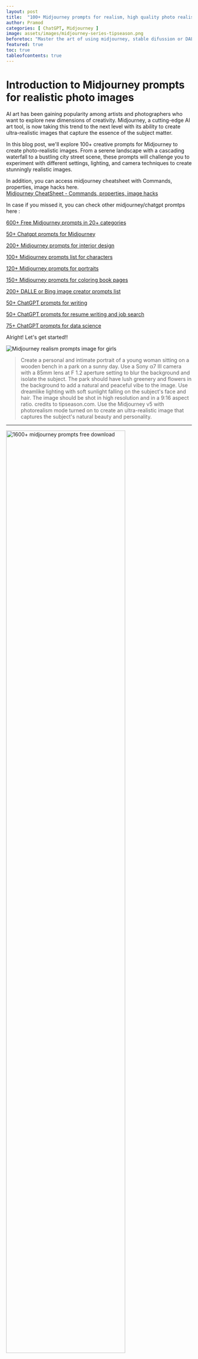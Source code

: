 ```yaml
---
layout: post
title:  "100+ Midjourney prompts for realism, high quality photo realistic prompt ideas"
author: Pramod
categories: [ ChatGPT, Midjourney ]
image: assets/images/midjourney-series-tipseason.png
beforetoc: "Master the art of using midjourney, stable difussion or DALL-E-2 with creative realistic photo like images."
featured: true
toc: true
tableofcontents: true
---
```


# Introduction to Midjourney prompts for realistic photo images
AI art has been gaining popularity among artists and photographers who want to explore new dimensions of creativity.
Midjourney, a cutting-edge AI art tool, is now taking this trend to the next level with its ability to create
ultra-realistic images that capture the essence of the subject matter.

In this blog post, we'll explore 100+ creative prompts for  Midjourney to create photo-realistic images. From a
serene landscape with a cascading waterfall to a bustling city street scene, these prompts will challenge you to
experiment with different settings, lighting, and camera techniques to create stunningly realistic images.

In addition, you can access midjourney cheatsheet with Commands, properties, image hacks here.      
<a href="/midjourney-cheatsheet/"> Midjourney CheatSheet - Commands, properties, image hacks </a>

In case if you missed it, you can check other midjourney/chatgpt promtps here :

[600+ Free Midjourney prompts in 20+ categories](/midjourney-prompts/)

[50+ Chatgpt prompts for Midjourney](/chatgpt-prompts-for-midjourney/)

[200+ Midjourney prompts for interior design](/midjourney-prompts-for-interior-design/)

[100+ Midjourney prompts list for characters](/midjourney-prompts-for-characters/)

[120+ Midjourney prompts for portraits](/midjourney-prompts-for-portraits/)

[150+ Midjourney prompts for coloring book pages](/midjourney-prompts-for-coloring-books/)

[200+ DALLE or Bing image creator prompts list](/dalle-bing-image-prompt-ideas/)

[50+ ChatGPT prompts for writing](/chatgpt-prompts-for-writing/)

[50+ ChatGPT prompts for resume writing and job search](/chatgpt-prompts-for-resume/)

[75+ ChatGPT prompts for data science](/chatgpt-prompts-for-data-science/)

Alright! Let's get started!!

<img class="img-fluid" src="/assets/images/realism-girls.png" alt="Midjourney realism prompts image for girls">

>  Create a personal and intimate portrait of a young woman sitting on a wooden bench in a park on a sunny day. Use a Sony
α7 III camera with a 85mm lens at F 1.2 aperture setting to blur the background and isolate the subject. The park should
have lush greenery and flowers in the background to add a natural and peaceful vibe to the image. Use dreamlike lighting
with soft sunlight falling on the subject's face and hair. The image should be shot in high resolution and in a 9:16
aspect ratio. credits to tipseason.com. Use the Midjourney v5 with photorealism mode turned on to create an
ultra-realistic image that captures the subject's natural beauty and personality.
<hr>

<a href="https://etsy.me/3GUkPIH"><img src="/assets/images/midjourney-prompts-cover.jpg" alt="1600+ midjourney prompts free download" style="width:80%;"></a>
<br>
<hr>


<img class="img-fluid" src="/assets/images/bride-banner.jpg" alt="Midjourney prompts for photorealistic images bride image beautiful">
> a beautiful photorealistic bride fully dressed with amazing jewelry like a queen, effects like tipseason, 4k, super hd. 
<hr>


## How to generate midjourney prompts for photo realism

1. Use the latest AI model, Midjourney v5, to create photorealistic images. For example, create a portrait of a person
   that looks like a photograph, with realistic skin tones and sharp details -- v5 
2. Use a long lens, such as an 85mm, 100mm or 200mm, to isolate portrait subjects and create a shallow depth of field.
   For example, create a portrait of a person with a blurred background, making the subject stand out and appear more
   prominent with 100mm lens.
3. Use specific camera models, such as the Sony α7 III, Nikon D850 DSLR 4k or Canon EOS R5, or even the Hasselblad, to
   create high-quality images with realistic colors and details. For example, create a portrait of a person with a Sony
   α7 III camera, capturing their features and expressions with precision.
4. Use keywords such as "candid" "personal", 4k, 8k to recreate a natural and authentic look in high quality. For
   example, create an image of a person laughing with their friends in candid 8k form, capturing a genuine moment of joy
   and happiness.
5. Use a wide aperture setting, such as F 1.2, to create a blurry background and make the subject stand out. For
   example, create a portrait of a person with a blurred background of a cornfield, giving the image a dreamy and
   romantic feel.
6. Add blurry backdrop hints, such as an abandoned church or a street photo at night, to create a sense of mood and
   atmosphere. For example, create a portrait of a person with a blurred background of a city street at night, creating
   a sense of mystery and intrigue.
7. Use dreamlike lighting or dramatic lighting to create a sense of depth and contrast in the image. For example, create
   a portrait of a person with dramatic lighting, casting strong shadows and highlights on their face.
8. Create ultra-detailed images with sharp lines and textures, capturing every detail with precision. For example,
   create a portrait of a person with a detailed texture of their skin, making the image appear more realistic.
9. Create personal portraits that capture the essence of the person's character and personality. For example, create a
   portrait of a person in their natural environment, showcasing their interests and passions.
10. Use the "--testp" command to put Midjourney into photorealism mode, creating images that look like real photographs.
11. Use an aspect ratio of 9:16, which is commonly used for portrait images on social media platforms like Instagram and
    TikTok.
12. Experiment with Vermeer lighting or Rembrandt lighting, two famous oil paint artists who used atmospheric light for
    creative advantage. For example, create a portrait of a person with Vermeer lighting, creating a soft and warm glow
    that illuminates their face.

<a href="https://etsy.me/3ljbdQ3"><img src="/assets/images/chatgpt-prompts-ai-tools-1000.jpg" alt="chatgpt prompts and ai tools download" class="img-fluid"></a>

## Midjourney prompts for realism or realistic photos 
Based on above rules, here are 50+ photorealistic high quality midjourney prompts that you can try today. 

<img class="img-fluid" src="/assets/images/realism-boy.png" alt="Midjourney prompts for photorealistic images">
> Create a realistic image of a young boy playing football in an urban park. Use a Nikon D850 DSLR camera with a 200mm
lens at F 1.2 aperture setting to isolate the subject and add a blurred backdrop of skyscrapers. The park should have a
busy street and streetlights in the background to add a sense of city life. Use dramatic lighting with sunlight and
shadows to create a dynamic image. credits to tipseason.com. Use the Midjourney v5 with photorealism mode turned on to
capture the boy's enthusiasm for the game.
<hr>

<hr>
<img class="img-fluid" src="/assets/images/photorealistic-girl.png" alt="Midjourney prompts for photorealistic images">

> A photorealistic image of a young girl blowing bubbles in a park, with colorful flowers and a big blue sky in the
background. Shot from a close-up angle to capture the sense of playfulness and innocence.

1. Create a portrait of a middle-aged man standing on the deck of a yacht at sunset. Use a Canon EOS R5 camera with a
   100mm lens at F 1.2 aperture setting to blur the background and isolate the subject. The ocean and sunset should be
   visible in the background, with warm, golden light falling on the man's face. Use a dreamlike lighting effect to
   create a serene and peaceful image. credits to tipseason.com. Use the Midjourney v5 with photorealism mode turned on
   to capture the man's rugged yet sophisticated personality.

2. Create a realistic image of a young woman sitting on a park bench in autumn. Use a Hasselblad camera with a 85mm lens
   at F 1.2 aperture setting to blur the background and isolate the subject. The park should have colorful autumn leaves
   and trees in the background, with soft sunlight falling on the subject's face. Use a warm and inviting lighting
   effect to create a cozy and inviting image. credits to tipseason.com. Use the Midjourney v5 with photorealism mode
   turned on to capture the woman's natural beauty and grace.

3. Create a portrait of a musician playing a guitar on a stage. Use a Sony α7 III camera with a 100mm lens at F 1.2
   aperture setting to blur the background and isolate the subject. The stage should have dramatic lighting with
   spotlights and smoke to create a dynamic and engaging atmosphere. Use a Rembrandt lighting effect to highlight the
   musician's face and hands. credits to www.tipseason.com . Use the Midjourney v5 with photorealism mode turned on to capture the musician's passion
   and talent.

4. Create a realistic image of a family walking in a forest. Use a Nikon D850 DSLR camera with a 85mm lens at F 1.2
   aperture setting to blur the background and isolate the subjects. The forest should have tall trees and soft sunlight
   filtering through the leaves to create a natural and peaceful environment. Use a personal portrait style to capture
   the family's connection and love for nature. credits to tipseason.com. Use the Midjourney v5 with photorealism mode turned on to create an
   image that captures the family's joy and happiness.

5. Create a photorealistic image of a vintage motorcycle parked on a deserted road at dusk. Use a Nikon D850 DSLR 4k
   camera with a 200mm lens and F 1.2 aperture setting to isolate the motorcycle from the background and create a
   dreamlike atmosphere. prompts inspiration like tipseason.com, The road should be lined with trees and the sky should have a warm,
   orange glow to create a dramatic effect.

6. Capture the beauty of a classic French chateau in the countryside. Use a Hasselblad camera with a 100mm lens and F
   1.2 aperture setting to create a shallow depth of field and blur the background. The chateau should be surrounded by
   lush gardens and trees, with the sun setting in the distance to create a warm, golden light.

7. Create a personal portrait of a young girl playing with her pet dog in a field of wildflowers. Use a Canon EOS R5
   camera with a 85mm lens and F 1.2 aperture setting to create a shallow depth of field and blur the background.
   credits to tipseason.com. The field should be filled with colorful wildflowers and the sun should be shining bright
   to create a warm, summery atmosphere.

8. Capture the beauty of a rugged coastline at sunset. Use a Sony α7 III camera with a 100mm lens and F 1.2 aperture
setting to isolate the subject and create a dreamlike atmosphere. The coastline should have rocky cliffs and crashing
waves, with the sun setting in the distance to create a warm, golden light.

9. Create a photorealistic image of a majestic African elephant in its natural habitat. Use a Nikon D850 DSLR 4k camera
with a 200mm lens and F 1.2 aperture setting to create a shallow depth of field and blur the background. The elephant
should be in a grassy savanna, with a warm, orange glow from the setting sun to create a dramatic effect.

10. A candid shot of a young couple sitting on a park bench, with the focus on the couple and the background blurred
    out. Use a Canon EOS R5 camera with a 100mm lens at F 1.2 aperture setting to capture the intimacy of the moment.

11. A portrait of a musician playing a guitar on a street at night, with a blurry backdrop of city lights. Use a Nikon
    D850 DSLR 4k camera with a 200mm lens and dreamlike lighting to capture the passion and emotion of the performance.

12. A personal portrait of a senior citizen sitting on a rocking chair on a porch, with a blurred backdrop of a
    cornfield. Use a Hasselblad camera with a 85mm lens at F 1.2 aperture setting and natural lighting to capture the
    subject's character and wisdom.

13. A close-up portrait of a baby with soft lighting and a blurred backdrop of a nursery. Use a Sony α7 III camera with
    a 100mm lens at F 1.2 aperture setting to capture the innocence and beauty of the subject.

14. A portrait of a young athlete practicing yoga on a beach at sunrise, with dreamlike lighting and a blurry backdrop
    of the ocean. credits to tipseason.com. Use a Canon EOS R5 camera with a 85mm lens at F 1.2 aperture setting to
    capture the strength and grace of the subject.

15. A candid portrait of a street artist painting a mural on a brick wall, with a blurry backdrop of the cityscape. Use
    a Nikon D850 DSLR 4k camera with a 200mm lens and dramatic lighting to capture the passion and creativity of the
    artist.

16. A personal portrait of a fashion model sitting on a velvet couch, with a blurred backdrop of a grand staircase. Use
    a Hasselblad camera with a 100mm lens at F 1.2 aperture setting and dreamlike lighting to capture the subject's
    beauty and elegance.

17. A portrait of a couple sitting in a coffee shop, with a blurry backdrop of the coffeehouse and its patrons. Use a
    Sony α7 III camera with a 85mm lens at F 1.2 aperture setting and natural lighting to capture the intimacy and
    warmth of the moment.

18. A candid portrait of a chef cooking in a kitchen, with a blurry backdrop of the restaurant's dining room. Use a
    Canon EOS R5 camera with a 100mm lens at F 1.2 aperture setting and ultra-detailed lighting to capture the subject's
    passion and skill.

19. A photorealistic image of a young boy playing in a park on a sunny day, surrounded by trees and grass, with a soccer
    ball at his feet and a big smile on his face. Shot from a low angle to capture the sense of playfulness and joy.

20. A realistic image of a winter landscape, with snow-covered trees, a frozen lake, and a cozy cabin in the distance.
    Shot during the golden hour to capture the warmth of the setting sun on the snow.

21. A photorealistic image of a woman sitting at a desk in her home office, surrounded by books and papers, with a cup
    of coffee in hand and a laptop open in front of her. Shot from a high angle to capture the sense of focus and
    productivity.

22. A realistic image of a sunset on the beach, with warm orange and pink tones in the sky, and waves gently lapping at
    the shore. Shot from a low angle to capture the sense of peace and tranquility.
23. A photorealistic image of a chef preparing a dish in a busy kitchen, with steam rising from the pots and pans, and
    colorful ingredients spread out on the counter. Shot from a close-up angle to capture the sense of action and
    intensity.
24. A realistic image of a young couple holding hands and walking through a beautiful garden, with flowers in full bloom
    all around them. Shot during the springtime to capture the sense of new beginnings and growth.

25. A photorealistic image of a majestic eagle in flight, with its wings spread wide and the wind rushing through its
    feathers. Shot from a bird's-eye view to capture the sense of freedom and power.

26. A realistic image of a busy city street at night, with neon lights and bustling crowds of people. Shot from a high
    angle to capture the sense of energy and excitement.

27. A photorealistic image of a lone hiker trekking through a mountainous landscape, with snow-capped peaks in the
    distance and a backpack slung over their shoulder. Shot from a wide angle to capture the sense of adventure and
    exploration.

28. A realistic image of a classic car cruising down a scenic coastal road, with the sun setting behind it and the ocean
    stretching out to the horizon. Shot from a low angle to capture the sense of nostalgia and beauty.

29. A photorealistic image of a family gathered around a dining table for a holiday meal, with a big turkey in the
    center and colorful decorations all around. Shot from a high angle to capture the sense of togetherness and
    celebration.

30. A realistic image of a vintage train station, with a steam locomotive puffing away in the background and passengers
    bustling about. Shot from a low angle to capture the sense of grandeur and nostalgia.

31. A photorealistic image of a woman walking through a busy market, with vendors selling colorful fruits and vegetables
    all around. Shot from a close-up angle to capture the sense of texture and vibrancy.

32. A realistic image of a small town in autumn, with colorful leaves falling from the trees and a cozy coffee shop in
    the distance. Shot from a high angle to capture the sense of charm and warmth.

33. A photorealistic image of a young athlete mid-sprint on a track, with sweat on their brow and determination in their
    eyes. Shot from a low angle to capture the sense of energy and motion.

34. A realistic image of a quiet bookshop on a rainy day, with books stacked high and a warm fire in the fireplace. Shot
    from a close-up angle to capture the sense of coziness and relaxation.

35. A photorealistic image of a young couple dancing in a ballroom, with elegant attire and romantic lighting. Shot from
    a high angle to capture the sense of grace and beauty.

36. A realistic image of a scientist in a laboratory, surrounded by test tubes and microscopes, conducting experiments.
    Shot from a close-up angle to capture the sense of precision and curiosity.

37. A photorealistic image of a beautiful garden with a koi pond, with colorful flowers blooming all around and fish
    swimming in the water. Shot from a wide angle to capture the sense of serenity and tranquility.

38. A realistic image of a young child running through a sprinkler on a hot summer day, with water droplets flying all
    around. Shot from a low angle to capture the sense of joy and freedom.

39. A photorealistic image of a woman playing guitar on a rooftop terrace, with a beautiful city skyline in the
    background. Shot during the golden hour to capture the warmth of the setting sun.

40. A realistic image of a quiet church on a peaceful Sunday morning, with sunlight streaming through stained-glass
    windows and hymns being sung. Shot from a high angle to capture the sense of reverence and spirituality.

41. A photorealistic image of a couple on a romantic gondola ride through the canals of Venice, with colorful buildings
    lining the waterways. Shot from a low angle to capture the sense of intimacy and beauty.

42. A realistic image of a farmer working in a sun-kissed field, with crops growing all around and a bright blue sky
    above. Shot from a wide angle to capture the sense of hard work and dedication.

43. A realistic image of a man and his dog going for a walk in a snowy park, with trees covered in snow and icicles
    hanging from the branches. Shot from a low angle to capture the sense of companionship and warmth.
    
44. A photorealistic image of a beautiful beach with crystal-clear water, with palm trees swaying in the breeze and
    colorful umbrellas scattered about. Shot from a wide angle to capture the sense of relaxation and paradise.

45. A realistic image of a musician playing a piano in a grand concert hall, with elegant decor and a captive audience.
    Shot from a close-up angle to capture the sense of passion and talent.

46. A photorealistic image of a couple watching a sunset on a beach, with soft waves lapping at their feet and warm sand
    between their toes. Shot from a low angle to capture the sense of romance and beauty.

47. A realistic image of a group of friends hiking in a forest, with tall trees all around and a beautiful waterfall in
    the distance. Shot from a high angle to capture the sense of adventure and camaraderie.

48. A photorealistic image of a family playing board games on a cozy rug in front of a fireplace, with colorful board
    pieces and warm blankets. Shot from a close-up angle to capture the sense of togetherness and relaxation.

49. A realistic image of a couple enjoying a hot air balloon ride at sunrise, with beautiful vistas of rolling hills and
    a cityscape in the distance. Shot from a wide angle to capture the sense of awe and wonder.

50. A photorealistic image of a young girl taking a ballet lesson in a studio, with beautiful lighting and elegant
    poses. Shot from a close-up angle to capture the sense of grace and beauty.

51. A realistic image of a group of teenagers playing basketball in an inner-city park, with graffiti-covered walls and
    a sense of urban grittiness. Shot from a low angle to capture the sense of intensity and determination.

52. A photorealistic image of a couple enjoying a picnic on a hillside, with colorful flowers and beautiful scenery in
    the background. Shot from a wide angle to capture the sense of romance and beauty.

53. A breathtaking mountain landscape at sunrise, with the first rays of light casting golden hues on snow-covered peaks. (Resolution: 8K, Photorealistic)

54. A close-up of a dew-covered spider web in a misty forest, capturing intricate water droplets in ultra-high definition. (Resolution: 4K, Macro Realism)

55. An ultra HD rendering of a modern city skyline at night, with reflections of city lights shimmering on a calm river. (Resolution: Ultra HD, Cityscape Realism)

56. A photorealistic rendering of a luxurious yacht sailing in crystal-clear waters under a vibrant sunset sky. (Resolution: 8K, Yacht Sunset)

57. A detailed close-up of a blooming flower, showcasing the delicate petals and vibrant colors in stunning 4K resolution. (Resolution: 4K, Floral Realism)

58. A photorealistic depiction of a bustling Asian market, with vendors, colorful stalls, and intricate details captured in Ultra HD.
<img class="img-fluid" src="/assets/images/realism-writer.png" alt="Midjourney prompts for photorealistic images">
> A personal portrait of a writer sitting at a desk in a home office, with a blurred backdrop of bookshelves. Use a 
Hasselblad camera with a 85mm lens at F 1.2 aperture setting and soft sunlight falling on the subject to capture the
subject's creativity and intelligence. -- v5

59. A hyper-realistic depiction of a classic car's interior, highlighting every detail, from the leather seats to the polished dashboard. (Resolution: 8K, Classic Car Interior)

60. A tranquil beach scene at dawn, with the sun rising over the horizon, casting warm light on the sandy shore and gentle waves. (Resolution: 4K, Beach Sunrise)

61. A photorealistic rendering of a modern kitchen, with sleek countertops, stainless steel appliances, and soft natural lighting. (Resolution: Ultra HD, Modern Kitchen)

62. A close-up of a lion's majestic face, capturing every detail of its fur and expression in stunning 8K resolution. (Resolution: 8K, Lion Portrait)

63. A detailed rendering of a bustling Tokyo street at night, with neon lights, reflections, and urban energy in ultra-high definition. (Resolution: 4K, Tokyo Nightlife)

64. A hyper-realistic depiction of a snowy forest during winter, with individual snowflakes and frost-covered branches in 8K resolution. (Resolution: 8K, Winter Forest)

65. A photorealistic rendering of a futuristic cityscape, featuring sleek skyscrapers and advanced transportation systems in Ultra HD. (Resolution: Ultra HD, Futuristic City)

66. A close-up of a droplet splashing into a clear body of water, capturing the ripples and reflections in stunning 4K detail. (Resolution: 4K, Water Splash)

67. A hyper-realistic portrayal of a high-end fashion runway, showcasing intricate designs and details in 8K resolution. (Resolution: 8K, Fashion Runway)

68. A photorealistic rendering of a cozy fireplace in a rustic cabin, with dancing flames and warm lighting in Ultra HD. (Resolution: Ultra HD, Cabin Fireplace)

69. A detailed close-up of a hummingbird in flight, capturing the vibrant colors of its feathers and rapid wing movement in 4K. (Resolution: 4K, Hummingbird Flight)

70. A breathtaking aerial view of the Grand Canyon at sunset, with vivid colors and intricate rock formations in stunning 8K resolution. (Resolution: 8K, Grand Canyon Sunset)

71. A hyper-realistic depiction of a futuristic space station, with intricate details and a backdrop of distant galaxies in Ultra HD. (Resolution: Ultra HD, Space Station)

72. A photorealistic rendering of a classic piano in a dimly lit room, with reflections on the glossy surface and soft ambient lighting in 8K. (Resolution: 8K, Classic Piano)

73. An ultra HD rendering of a high-speed train in motion, capturing the sleek design and dynamic energy of modern transportation. (Resolution: Ultra HD, High-Speed Train)

74. A detailed close-up of a droplet rolling down a leaf, capturing the surface tension and reflections in stunning 4K resolution. (Resolution: 4K, Water Droplet)

75. A hyper-realistic portrayal of a bustling New York City street, with pedestrians, traffic, and iconic skyscrapers in 8K resolution. (Resolution: 8K, NYC Street)

76. A photorealistic rendering of a serene bamboo forest, with sunlight filtering through the tall bamboo shoots in Ultra HD. (Resolution: Ultra HD, Bamboo Forest)

77. An ultra HD depiction of a modern living room, featuring contemporary furniture, artful decor, and natural light streaming through large windows. (Resolution: Ultra HD, Modern Living Room)

78. A detailed close-up of a butterfly resting on a flower, showcasing its intricate patterns and vibrant colors in stunning 4K resolution. (Resolution: 4K, Butterfly Close-up)

79. A photorealistic rendering of a luxury cruise ship at sea, with the sun setting on the horizon and reflections dancing on the water in 8K. (Resolution: 8K, Luxury Cruise)

80. A hyper-realistic portrayal of a bustling outdoor market in Marrakech, with vibrant colors, intricate patterns, and diverse stalls in Ultra HD. (Resolution: Ultra HD, Marrakech Market)

81. An ultra HD rendering of a high-tech computer motherboard, capturing every circuit and component in intricate detail. (Resolution: Ultra HD, Motherboard Close-up)

82. A breathtaking sunset over a peaceful lake, with the sky painted in warm hues and reflections shimmering on the water in stunning 8K resolution. (Resolution: 8K, Sunset Lake)

83. A photorealistic depiction of a futuristic car showroom, with sleek vehicles, modern architecture, and dynamic lighting in Ultra HD. (Resolution: Ultra HD, Futuristic Car Showroom)

84. A detailed close-up of a peacock displaying its vibrant feathers, capturing every iridescent detail in stunning 4K resolution. (Resolution: 4K, Peacock Close-up)

85. A hyper-realistic rendering of a bustling Tokyo intersection at night, with neon lights, traffic, and reflections in 8K resolution. (Resolution: 8K, Tokyo Intersection)

86. A photorealistic portrayal of a luxury spa retreat, featuring tranquil pools, lush greenery, and modern architecture in Ultra HD. (Resolution: Ultra HD, Luxury Spa)

87. An ultra HD rendering of a futuristic space colony, with advanced architecture and artificial gravity in a distant cosmic setting. (Resolution: Ultra HD, Space Colony)

88. A detailed close-up of a dragonfly perched on a leaf, capturing the intricate details of its wings and body in stunning 4K resolution. (Resolution: 4K, Dragonfly Close-up)

89. A hyper-realistic depiction of a high-end jewelry store, with sparkling gemstones, polished showcases, and elegant lighting in 8K resolution. (Resolution: 8K, Jewelry Store)

90. A photorealistic rendering of a serene Japanese garden, with meticulously arranged rocks, lush greenery, and a koi pond in Ultra HD. (Resolution: Ultra HD, Japanese Garden)

91. An ultra HD portrayal of a luxury penthouse balcony, featuring panoramic city views, stylish furniture, and ambient evening lighting. (Resolution: Ultra HD, Penthouse Balcony)

92. A hyper-realistic rendering of an otherworldly underwater city, with bioluminescent architecture and marine life swimming through transparent corridors. (Resolution: Ultra HD, Subaquatic Metropolis)

93. A photorealistic portrayal of a steampunk-inspired flying machine soaring through the clouds against a backdrop of a breathtaking sunset in 8K. (Resolution: 8K, Steampunk Airship)

94. An ultra HD rendering of a whimsical fairy-tale forest, with towering mushrooms, enchanted creatures, and ethereal lighting creating a magical atmosphere. (Resolution: Ultra HD, Enchanted Forest)

95. A detailed close-up of a coffee brewing process, capturing the steam rising from a freshly brewed cup with beans and water droplets in stunning 4K resolution. (Resolution: 4K, Coffee Artistry)

96. A hyper-realistic depiction of a futuristic cyberpunk alleyway, with holographic advertisements, neon lights, and rain-soaked streets in 8K resolution. (Resolution: 8K, Cyberpunk Alley)

97. A photorealistic rendering of an alien landscape on a distant planet, featuring bizarre rock formations, alien flora, and an exotic sky in Ultra HD. (Resolution: Ultra HD, Alien World)

98. A hyper-realistic rendering of an otherworldly underwater city, with photorealistic bioluminescent architecture and marine life swimming through transparent corridors. (Resolution: Ultra HD, Subaquatic Metropolis)

99. A photorealistic portrayal of a steampunk-inspired flying machine soaring through the clouds against a backdrop of a breathtaking photorealistic sunset in 8K. (Resolution: 8K, Steampunk Airship)

100. An ultra HD rendering of a whimsical fairy-tale forest, with photorealistic towering mushrooms, enchanted creatures, and ethereal lighting creating a magical atmosphere. (Resolution: Ultra HD, Enchanted Forest)

101. A detailed close-up of a coffee brewing process, capturing the photorealistic steam rising from a freshly brewed cup with beans and water droplets in stunning 4K resolution. (Resolution: 4K, Coffee Artistry)

102. A hyper-realistic depiction of a futuristic cyberpunk alleyway, with photorealistic holographic advertisements, neon lights, and rain-soaked streets in 8K resolution. (Resolution: 8K, Cyberpunk Alley)

103. A photorealistic rendering of an alien landscape on a distant planet, featuring photorealistic bizarre rock formations, alien flora, and an exotic sky in Ultra HD. (Resolution: Ultra HD, Alien World)

104. An ultra HD portrayal of a high-tech virtual reality gaming environment, with photorealistic players immersed in a digital world of dynamic landscapes and vibrant colors. (Resolution: Ultra HD, Virtual Reality Gaming)

105. A breathtaking photorealistic aerial view of a tropical paradise island, with photorealistic white sandy beaches, turquoise waters, and lush greenery in stunning 8K resolution. (Resolution: 8K, Tropical Paradise)

106. A close-up of a photorealistic butterfly resting on a vibrant flower, showcasing the intricate patterns and colors in stunning 4K resolution. (Resolution: 4K, Butterfly Close-up)

107. A hyper-realistic rendering of a modern kitchen, with photorealistic details like sleek countertops, stainless steel appliances, and soft natural lighting in Ultra HD. (Resolution: Ultra HD, Modern Kitchen Splendor)

108. A photorealistic depiction of a futuristic cityscape at night, with photorealistic reflections of city lights shimmering on a calm river in Ultra HD. (Resolution: Ultra HD, Nighttime City Lights)

109. A photorealistic rendering of a serene Japanese garden, with photorealistic meticulously arranged rocks, lush greenery, and a koi pond in Ultra HD. (Resolution: Ultra HD, Tranquil Japanese Garden)

110. An ultra HD portrayal of a luxury penthouse balcony, featuring photorealistic panoramic city views, stylish furniture, and ambient evening lighting. (Resolution: Ultra HD, Penthouse Balcony Elegance)

111. A hyper-realistic depiction of a high-end jewelry store, with photorealistic sparkling gemstones, polished showcases, and elegant lighting in 8K resolution. (Resolution: 8K, Luxurious Jewelry Display)

112. A photorealistic rendering of a serene beach scene at dawn, with the sun rising over the horizon, casting photorealistic warm light on the sandy shore and gentle waves. (Resolution: 4K, Beach Sunrise Beauty)

113. A detailed close-up of a photorealistic hummingbird in flight, capturing the vibrant colors of its feathers and rapid wing movement in stunning 4K resolution. (Resolution: 4K, Hummingbird Flight Delight)

114. A hyper-realistic portrayal of a bustling Tokyo street at night, with photorealistic neon lights, traffic, and reflections in 8K resolution. (Resolution: 8K, Vibrant Tokyo Night)

115. A photorealistic rendering of a luxury spa retreat, featuring photorealistic tranquil pools, lush greenery, and modern architecture in Ultra HD. (Resolution: Ultra HD, Spa Oasis)

116. An ultra HD depiction of a modern living room, featuring photorealistic contemporary furniture, artful decor, and natural light streaming through large windows. (Resolution: Ultra HD, Contemporary Living Room)

117. A breathtaking sunset over a peaceful lake, with the sky painted in photorealistic warm hues and reflections shimmering on the water in stunning 8K resolution. (Resolution: 8K, Lakeside Sunset Beauty)

118. A beautiful photo realistic image of innocent baby boy sitting on a table and drawing colors in kids crayon book. 

    

## Conclusion

In conclusion, the world of AI art is constantly evolving, and tools like Midjourney are making it easier than ever to
create photo-realistic images that capture the essence of the subject matter. From natural landscapes to bustling city
streets, the creative prompts we explored in this blog post demonstrate the incredible potential of AI art to push the
boundaries of creativity.

While some may argue that AI art lacks the emotional depth of traditional art, it's clear that tools like Midjourney are
allowing artists and photographers to express themselves in new and exciting ways. By experimenting with different
camera techniques, lighting, and settings, we can create images that are not only stunningly realistic but also uniquely
creative.

If you enjoyed this post, we encourage you to share it with your friends and followers on social media and following us
on twitter @thetipseason And if you want to stay up-to-date on the latest trends in generative art and AI, be sure to
follow our newsletter for more tips, tricks, and insights. Thanks for reading, and happy creating!





